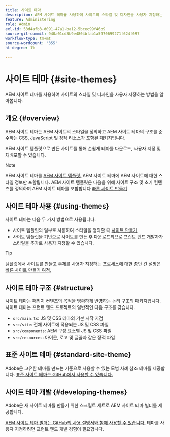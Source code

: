 ```yaml
---
title: 사이트 테마
description: AEM 사이트 테마를 사용하여 사이트의 스타일 및 디자인을 사용자 지정하는 방법을 알아봅니다.
feature: Administering
role: Admin
exl-id: 53d4afb3-d091-47a1-ba12-5bcec99f46b9
source-git-commit: 940a01cd3b9e4804bfab1a5970699271f624f087
workflow-type: tm+mt
source-wordcount: '355'
ht-degree: 1%

---
```


# 사이트 테마 {#site-themes}

AEM 사이트 테마를 사용하여 사이트의 스타일 및 디자인을 사용자 지정하는 방법을 알아봅니다.

## 개요 {#overview}

AEM 사이트 테마는 AEM 사이트의 스타일을 정의하고 AEM 사이트 테마의 구조를 준수하는 CSS, JavaScript 및 정적 리소스가 포함된 패키지입니다.

AEM 사이트 템플릿으로 만든 사이트를 통해 손쉽게 테마를 다운로드, 사용자 지정 및 재배포할 수 있습니다.

>[!NOTE]
>
>AEM 사이트 테마를 [AEM 사이트 템플릿.](site-templates.md) AEM 사이트 테마에 AEM 사이트에 대한 스타일 정보만 포함됩니다. AEM 사이트 템플릿은 다음을 위해 사이트 구조 및 초기 컨텐츠를 정의하며 AEM 사이트 테마를 포함합니다 [빠른 사이트 만들기](create-site.md)

## 사이트 테마 사용 {#using-themes}

사이트 테마는 다음 두 가지 방법으로 사용됩니다.

* 사이트 템플릿의 일부로 사용하여 스타일을 정의할 때 [사이트 만들기](create-site.md)
* 사이트 템플릿을 기반으로 사이트를 만든 후 다운로드되므로 프런트 엔드 개발자가 스타일을 추가로 사용자 지정할 수 있습니다.

>[!TIP]
>
>템플릿에서 사이트를 만들고 주제를 사용자 지정하는 프로세스에 대한 종단 간 설명은 [빠른 사이트 만들기 여정.](/help/journey-sites/quick-site/overview.md)

## 사이트 테마 구조 {#structure}

사이트 테마는 패키지 컨텐츠의 목적을 명확하게 반영하는 논리 구조의 패키지입니다. 사이트 테마는 프런트 엔드 프로젝트의 일반적인 다음 구조를 갖습니다.

* `src/main.ts`: JS 및 CSS 테마의 기본 시작 지점
* `src/site`: 전체 사이트에 적용되는 JS 및 CSS 파일
* `src/components`: AEM 구성 요소별 JS 및 CSS 파일
* `src/resources`: 아이콘, 로고 및 글꼴과 같은 정적 파일

## 표준 사이트 테마 {#standard-site-theme}

Adobe은 고유한 테마를 만드는 기준으로 사용할 수 있는 모범 사례 참조 테마를 제공합니다. [표준 사이트 테마는 GitHub에서 사용할 수 있습니다.](https://github.com/adobe/aem-site-template-standard-theme-e2e)

## 사이트 테마 개발 {#developing-themes}

Adobe은 새 사이트 테마를 만들기 위한 스크립트 세트로 AEM 사이트 테마 빌더를 제공합니다.

[AEM 사이트 테마 빌더는 GitHub의 사용 설명서와 함께 사용할 수 있습니다.](https://github.com/adobe/aem-site-theme-builder) 테마를 사용자 지정하려면 프런트 엔드 개발 경험이 필요합니다.
